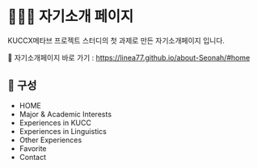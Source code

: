 # 💁🏻‍♀️ 자기소개 페이지

KUCCX메타브 프로젝트 스터디의 첫 과제로 만든 자기소개페이지 입니다.

🚪 자기소개페이지 바로 가기 : https://linea77.github.io/about-Seonah/#home



## 📍 구성

* HOME
* Major & Academic Interests
* Experiences in KUCC
* Experiences in Linguistics
* Other Experiences
* Favorite
* Contact

